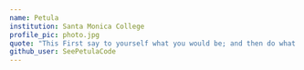 ```yaml
---
name: Petula
institution: Santa Monica College
profile_pic: photo.jpg
quote: "This First say to yourself what you would be; and then do what you have to do." - Epictetus
github_user: SeePetulaCode
---
```

